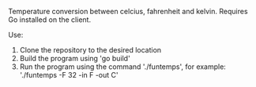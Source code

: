 Temperature conversion between celcius, fahrenheit and kelvin. Requires Go installed on the client.

Use:

1. Clone the repository to the desired location
2. Build the program using 'go build'
3. Run the program using the command './funtemps', for example: './funtemps -F 32 -in F -out C'
